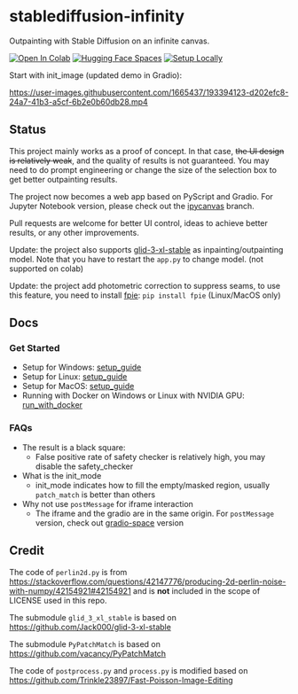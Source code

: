 # stablediffusion-infinity

Outpainting with Stable Diffusion on an infinite canvas.

[![Open In Colab](https://colab.research.google.com/assets/colab-badge.svg)](https://colab.research.google.com/github/lkwq007/stablediffusion-infinity/blob/master/stablediffusion_infinity_colab.ipynb)
[![Hugging Face Spaces](https://img.shields.io/badge/%F0%9F%A4%97%20Hugging%20Face-Spaces-blue)](https://huggingface.co/spaces/lnyan/stablediffusion-infinity)
[![Setup Locally](https://img.shields.io/badge/%F0%9F%96%A5%EF%B8%8F%20Setup-Locally-blue)](https://github.com/lkwq007/stablediffusion-infinity/blob/master/docs/setup_guide.md)

Start with init_image (updated demo in Gradio):

https://user-images.githubusercontent.com/1665437/193394123-d202efc8-24a7-41b3-a5cf-6b2e0b60db28.mp4


## Status

This project mainly works as a proof of concept. In that case, ~~the UI design is relatively weak~~, and the quality of results is not guaranteed. 
You may need to do prompt engineering or change the size of the selection box to get better outpainting results. 

The project now becomes a web app based on PyScript and Gradio. For Jupyter Notebook version, please check out the [ipycanvas](https://github.com/lkwq007/stablediffusion-infinity/tree/ipycanvas) branch. 

Pull requests are welcome for better UI control, ideas to achieve better results, or any other improvements.

Update: the project also supports [glid-3-xl-stable](https://github.com/Jack000/glid-3-xl-stable) as inpainting/outpainting model. Note that you have to restart the `app.py` to change model. (not supported on colab)

Update: the project add photometric correction to suppress seams, to use this feature, you need to install [fpie](https://github.com/Trinkle23897/Fast-Poisson-Image-Editing): `pip install fpie` (Linux/MacOS only)

## Docs

### Get Started

- Setup for Windows: [setup_guide](./docs/setup_guide.md#windows)
- Setup for Linux: [setup_guide](./docs/setup_guide.md#linux)
- Setup for MacOS: [setup_guide](./docs/setup_guide.md#macos)
- Running with Docker on Windows or Linux with NVIDIA GPU: [run_with_docker](./docs/run_with_docker.md)

### FAQs

- The result is a black square: 
  - False positive rate of safety checker is relatively high, you may disable the safety_checker
- What is the init_mode
  - init_mode indicates how to fill the empty/masked region, usually `patch_match` is better than others
- Why not use `postMessage` for iframe interaction
  - The iframe and the gradio are in the same origin. For `postMessage` version, check out [gradio-space](https://github.com/lkwq007/stablediffusion-infinity/tree/gradio-space) version

## Credit

The code of `perlin2d.py` is from https://stackoverflow.com/questions/42147776/producing-2d-perlin-noise-with-numpy/42154921#42154921 and is **not** included in the scope of LICENSE used in this repo.

The submodule `glid_3_xl_stable` is based on https://github.com/Jack000/glid-3-xl-stable 

The submodule `PyPatchMatch` is based on https://github.com/vacancy/PyPatchMatch

The code of `postprocess.py` and `process.py` is modified based on https://github.com/Trinkle23897/Fast-Poisson-Image-Editing